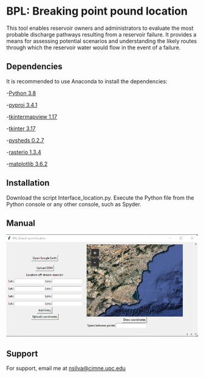 # BPL: Breaking point pound location
This tool enables reservoir owners and administrators to evaluate the most probable discharge pathways resulting from a reservoir failure. It provides a means for assessing potential scenarios and understanding the likely routes through which the reservoir water would flow in the event of a failure.

## Dependencies
It is recommended to use Anaconda to install the dependencies:

-[Python 3.8](https://www.python.org/downloads/release/python-380/)

-[pyproj 3.4.1](https://pyproj4.github.io/pyproj/stable/)

-[tkintermapview 1.17](https://github.com/TomSchimansky/TkinterMapView)

-[tkinter 3.17](https://docs.python.org/3/library/tkinter.html)

-[pysheds 0.2.7](https://pypi.org/project/pysheds/)

-[rasterio 1.3.4](https://pypi.org/project/rasterio/)   

-[matplotlib 3.6.2](https://matplotlib.org/stable/index.html)

 ## Installation  
Download the script Interface_location.py. Execute the Python file from the Python console or any other console, such as Spyder.

## Manual
![bpl](Images/BPL.bmp)
## Support
For support, email me at nsilva@cimne.upc.edu
